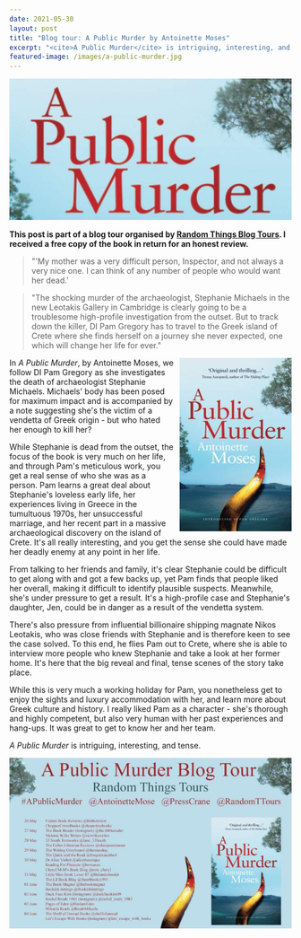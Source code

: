 ```yaml
---
date: 2021-05-30
layout: post
title: "Blog tour: A Public Murder by Antoinette Moses"
excerpt: "<cite>A Public Murder</cite> is intriguing, interesting, and tense."
featured-image: /images/a-public-murder.jpg
---
```


![A Public Murder](/images/a-public-murder.jpg)

**This post is part of a blog tour organised by [Random Things Blog Tours](http://randomthingsthroughmyletterbox.blogspot.com/p/services-to-publishers-authors-blog.html). I received a free copy of the book in return for an honest review.**

> "'My mother was a very difficult person, Inspector, and not always a very nice one. I can think of any number of people who would want her dead.'

> "The shocking murder of the archaeologist, Stephanie Michaels in the new Leotakis Gallery in Cambridge is clearly going to be a troublesome high-profile investigation from the outset. But to track down the killer, DI Pam Gregory has to travel to the Greek island of Crete where she finds herself on a journey she never expected, one which will change her life for ever."

<img src="/images/a-public-murder-200.jpg" alt="A Public Murder" style="float: right; margin-bottom: 10px; margin-left: 10px;">

In <cite>A Public Murder</cite>, by Antoinette Moses, we follow DI Pam Gregory as she investigates the death of archaeologist Stephanie Michaels. Michaels' body has been posed for maximum impact and is accompanied by a note suggesting she's the victim of a vendetta of Greek origin - but who hated her enough to kill her?

While Stephanie is dead from the outset, the focus of the book is very much on her life, and through Pam's meticulous work, you get a real sense of who she was as a person. Pam learns a great deal about Stephanie's loveless early life, her experiences living in Greece in the tumultuous 1970s, her unsuccessful marriage, and her recent part in a massive archaeological discovery on the island of Crete. It's all really interesting, and you get the sense she could have made her deadly enemy at any point in her life.

From talking to her friends and family, it's clear Stephanie could be difficult to get along with and got a few backs up, yet Pam finds that people liked her overall, making it difficult to identify plausible suspects. Meanwhile, she's under pressure to get a result. It's a high-profile case and Stephanie's daughter, Jen, could be in danger as a result of the vendetta system.

There's also pressure from influential billionaire shipping magnate Nikos Leotakis, who was close friends with Stephanie and is therefore keen to see the case solved. To this end, he flies Pam out to Crete, where she is able to interview more people who knew Stephanie and take a look at her former home. It's here that the big reveal and final, tense scenes of the story take place.

While this is very much a working holiday for Pam, you nonetheless get to enjoy the sights and luxury accommodation with her, and learn more about Greek culture and history. I really liked Pam as a character - she's thorough and highly competent, but also very human with her past experiences and hang-ups. It was great to get to know her and her team.

<cite>A Public Murder</cite> is intriguing, interesting, and tense.

![A Public Murder blog tour banner](/images/a-public-murder-banner.jpg)
